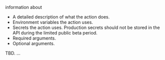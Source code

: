 information about
* A detailed description of what the action does.
* Environment variables the action uses.
* Secrets the action uses. Production secrets should not be stored in the API during the limited public beta period.
* Required arguments.
* Optional arguments.

TBD. ...
